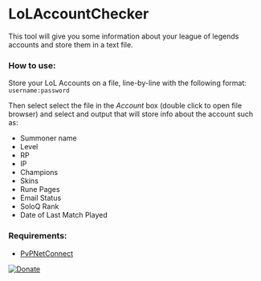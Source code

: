 # LoLAccountChecker

This tool will give you some information about your league of legends accounts and store them in a text file.

### How to use:
Store your LoL Accounts on a file, line-by-line with the following format:
``
username:password
``

Then select select the file in the *Account* box (double click to open file browser) and select and output that will store info about the account such as:

* Summoner name
* Level
* RP
* IP
* Champions
* Skins
* Rune Pages
* Email Status
* SoloQ Rank
* Date of Last Match Played

### Requirements:

 * [PvPNetConnect](https://github.com/madk/PVPNetConnect)



[![Donate](https://www.paypalobjects.com/en_US/i/btn/btn_donate_LG.gif)](https://www.paypal.com/cgi-bin/webscr?cmd=_s-xclick&hosted_button_id=CHEV6LWPMHUMW)

